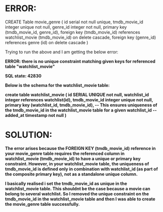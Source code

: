 # ERROR:
CREATE Table movie_genre (
	id serial not null unique,
	tmdb_movie_id integer unique not null,
	genre_id integer not null,
	primary key (tmdb_movie_id, genre_id),
	foreign key (tmdb_movie_id) references watchlist_movie (tmdb_movie_id) on delete cascade,
	foreign key (genre_id) references genre (id) on delete cascade
)

Trying to run the above and I am getting the below error:

<strong>ERROR:<strong>  there is no unique constraint matching given keys for referenced table "watchlist_movie" 

SQL state: 42830

Below is the schema for the watchlist_movie table:

create table watchlist_movie (
	id SERIAL UNIQUE not null,
	watchlist_id integer references watchlist(id),
	tmdb_movie_id integer unique not null,
	primary key (watchlist_id, tmdb_movie_id), -- This ensures uniqueness of the tmdb_movie_id in the watchlist_movie table for a given watchlist_id --
	added_at timestamp not null
)

# SOLUTION:
The error arises because the FOREIGN KEY (tmdb_movie_id) reference in your movie_genre table requires the referenced column in watchlist_movie (tmdb_movie_id) to have a unique or primary key constraint. However, in your watchlist_movie table, the uniqueness of tmdb_movie_id is defined only in combination with watchlist_id (as part of the composite primary key), not as a standalone unique column.

I basically realised i set the tmdb_movie_id as unique in the watchlist_movie table. This shouldnt be the case because a movie can belong to several watchlist. So I removed the unique constraint on the tmdb_movie_id in the watchlist_movie table and then I was able to create the movie_genre table successfully.


